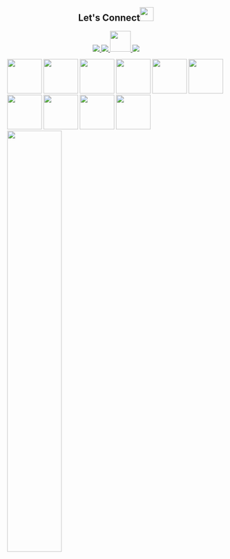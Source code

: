 <h2 align="center">Let's Connect<img src="https://gist.github.com/haldaranup/f89330e95dfca979a5bc9fd80602761f/raw/8a3d00dfc3aa37c26873bb154227e395ef77cdfa/handshake.gif" height="32px"> </h2>
 <p align="center">
  <a href="https://twitter.com/haldar_anup1">
    <img src="https://skillicons.dev/icons?i=twitter" />
  </a>
  <a href="https://www.linkedin.com/in/haldaranup">
    <img src="https://skillicons.dev/icons?i=linkedin" />
  </a>
  <a href="https://medium.com/@haldaranup">
    <img src="https://gist.github.com/haldaranup/d3e2a54e5909a37cb7cf212bf83b3e6c/raw/63631d4cfd5d53de4513ac774f0008aa235c6aba/medium.png" height="48" width="48" />
  </a>
  <a href="https://www.instagram.com/haldar_anup1">
    <img src="https://skillicons.dev/icons?i=instagram" />
  </a>
</p>
<a href="https://nodejs.org/en/docs/"><img src="https://banner2.cleanpng.com/20180810/fol/kisspng-computer-icons-react-javascript-desktop-wallpaper-atom-icon-macaron-iconset-goescat-5b6d61719083a2.3044993815338950255919.jpg" width="80"/></a>
<a href="https://angular.io/"><img src="https://upload.wikimedia.org/wikipedia/commons/thumb/c/cf/Angular_full_color_logo.svg/250px-Angular_full_color_logo.svg.png" width="80"/></a>
<a href="https://www.w3schools.com/css/"><img src="https://w7.pngwing.com/pngs/915/519/png-transparent-typescript-hd-logo-thumbnail.png" width="80"/></a>
<a href="https://www.w3schools.com/html/"><img src="https://creazilla-store.fra1.digitaloceanspaces.com/icons/7911339/html5-icon-icon-md.png" width="80"/></a>
<a href="https://www.w3schools.com/js/"><img src="https://w7.pngwing.com/pngs/696/424/png-transparent-logo-css-css3-thumbnail.png" width="80"/></a>
<a href="https://docs.nestjs.com/"><img src="https://docs.nestjs.com/assets/logo-small.svg" width="80"/></a>
<a href="https://docs.github.com/en"><img src="https://upload.wikimedia.org/wikipedia/commons/thumb/9/91/Octicons-mark-github.svg/1200px-Octicons-mark-github.svg.png" width="80"/></a>
<a href="https://docs.github.com/en"><img src="https://www.clipartmax.com/png/small/112-1128757_iab-logo-dma-logo-ms-azure-logo-microsoft-azure.png" width="80"/></a>
<a href="https://docs.github.com/en"><img src="https://www.pngall.com/wp-content/uploads/13/Mongodb-Transparent.png" width="80"/></a>
<a href="https://docs.github.com/en"><img src="https://seeklogo.com/images/A/ant-design-logo-EAB6B3D5D9-seeklogo.com.png" width="80"/></a>
<div>
  <a href="https://docs.github.com/en"><img src="https://media3.giphy.com/media/v1.Y2lkPTc5MGI3NjExNTJ3a2dtdHNsN2x2dmxqdW9rdXdyZXJ6aWRyZXF3cGJkdndjaGdkcSZlcD12MV9naWZzX3NlYXJjaCZjdD1n/BferOKonYOspm28AiB/giphy.gif" width="50%"/></a>
</div>



